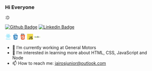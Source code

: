 ### Hi Everyone

:D

[![Github Badge](https://img.shields.io/badge/-Github-000?style=flat-square&logo=Github&logoColor=white&link=https://github.com/Jairosiq)](https://github.com/Jairosiq)
[![Linkedin Badge](https://img.shields.io/badge/-LinkedIn-blue?style=flat-square&logo=Linkedin&logoColor=white&link=https://www.linkedin.com/in/jairo-siqueira-j%C3%BAnior-a98a672b/)](https://www.linkedin.com/in/jairo-siqueira-j%C3%BAnior-a98a672b/)

<p align="left">
<img src="https://raw.githubusercontent.com/devicons/devicon/master/icons/react/react-original-wordmark.svg" alt="react" width="20" height="20"/>
<img src="https://raw.githubusercontent.com/devicons/devicon/master/icons/css3/css3-plain-wordmark.svg" alt="css3"  width="20" height="20"/>
<img src="https://raw.githubusercontent.com/devicons/devicon/master/icons/html5/html5-original-wordmark.svg" alt="html5"  width="20" height="20"/>
<img src="https://raw.githubusercontent.com/devicons/devicon/master/icons/javascript/javascript-original.svg" alt="javascript" width="20" height="20"/>
<img src="https://raw.githubusercontent.com/devicons/devicon/master/icons/nodejs/nodejs-original-wordmark.svg" alt="nodejs" width="20" height="20"/></p><p align="center">


- 🔭 I’m currently working at General Motors
- 🌱 I’m interested in learning more about HTML, CSS, JavaScript and Node 
- 📫 How to reach me: jairosjunior@outlook.com
